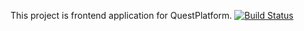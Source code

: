 This project is frontend application for QuestPlatform.
[![Build Status](https://travis-ci.org/VladMystetskyi/quest-platform-frontend.svg?branch=master)](https://travis-ci.org/VladMystetskyi/quest-platform-frontend)
